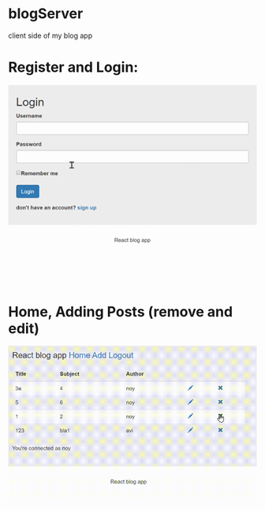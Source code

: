 # blogServer
client side of my blog app

# Register and Login: 

![](/project.gif)

# Home, Adding Posts (remove and edit)

![](/project2.gif)
